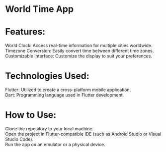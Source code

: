 # World Time App
# Features:
World Clock: Access real-time information for multiple cities worldwide.<br>
Timezone Conversion: Easily convert time between different time zones.<br>
Customizable Interface: Customize the display to suit your preferences.<br>

# Technologies Used:
Flutter: Utilized to create a cross-platform mobile application.<br>
Dart: Programming language used in Flutter development.<br>

# How to Use:
Clone the repository to your local machine.<br>
Open the project in Flutter-compatible IDE (such as Android Studio or Visual Studio Code).<br>
Run the app on an emulator or a physical device.<br>
